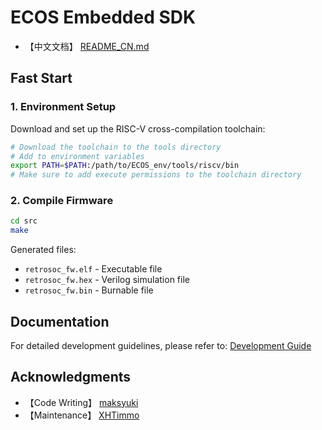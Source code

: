 # ECOS Embedded SDK

- 【中文文档】 [README_CN.md](README_CN.md)
## Fast Start

### 1. Environment Setup
Download and set up the RISC-V cross-compilation toolchain:
```bash
# Download the toolchain to the tools directory
# Add to environment variables
export PATH=$PATH:/path/to/ECOS_env/tools/riscv/bin
# Make sure to add execute permissions to the toolchain directory
```

### 2. Compile Firmware
```bash
cd src
make
```

Generated files:
- `retrosoc_fw.elf` - Executable file
- `retrosoc_fw.hex` - Verilog simulation file
- `retrosoc_fw.bin` - Burnable file

## Documentation

For detailed development guidelines, please refer to: [Development Guide](doc/Development_Guide.md)

## Acknowledgments

- 【Code Writing】 [maksyuki](https://github.com/maksyuki/maksyuki)
- 【Maintenance】 [XHTimmo](https://github.com/XHTimmo)
